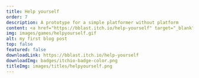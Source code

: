 ```yaml
---
title: Help yourself
order: 7
description: A prototype for a simple platformer without platform 
content: <a href="https://bblast.itch.io/help-yourself" target="_blank"><button class="mx-2">View on itch.io</button></a>
img: images/games/helpyourself.gif
alt: my first blog post
top: false
featured: false
downloadLink: https://bblast.itch.io/help-yourself
downloadImg: badges/itchio-badge-color.png
titleImg: images/titles/helpyourself.png
---
```

